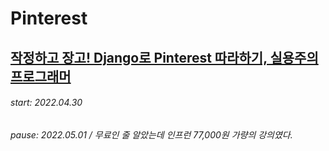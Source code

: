 # Pinterest

## [작정하고 장고! Django로 Pinterest 따라하기, 실용주의 프로그래머](https://youtube.com/playlist?list=PLQFurmxCuZ2RVfilzQB5rCGWuODBf4Qjo)

###### start: 2022.04.30
###### pause: 2022.05.01 / 무료인 줄 알았는데 인프런 77,000원 가량의 강의였다.